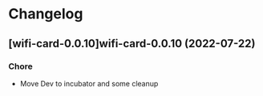 # Changelog



## [wifi-card-0.0.10]wifi-card-0.0.10 (2022-07-22)

### Chore

- Move Dev to incubator and some cleanup
  
  